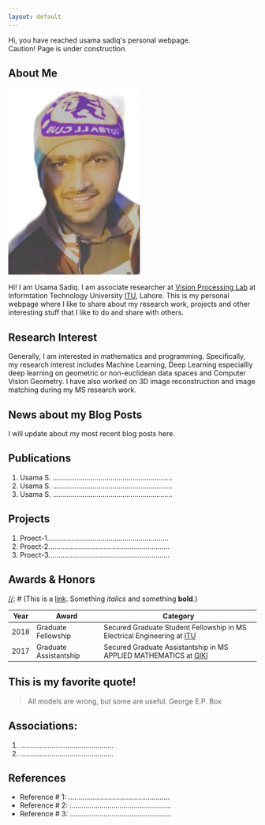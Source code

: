 ```yaml
---
layout: default
---
```


[//]: # (This is how a comment is added in markdown.)

Hi, you have reached usama sadiq's personal webpage.\
Caution! Page is under construction.

## About Me

[//]: # (Edit this for customizing the profile-picture.)
[//]: # (Other settings of image are profile-pictur class in typography.css file.)

<img class="profile-picture" src="temp_image.png" alt="Profile Picture" > 

Hi! I am Usama Sadiq. I am associate researcher at [Vision Processing Lab](http://vispro.itu.edu.pk/) at Informtation Technology University [ITU](https://itu.edu.pk/), Lahore.
This is my personal webpage where I like to share about my research work, projects and other interesting stuff that I like to do and share with others.



## Research Interest

Generally, I am interested in mathematics and programming. Specifically, my research interest includes Machine Learning, Deep Learning especiallly deep learning on geometric or non-euclidean data spaces and Computer Vision Geometry. I have also worked on 3D image reconstruction and image matching during my MS research work.  


## News about my Blog Posts

I will update about my most recent blog posts here.

## Publications

1. Usama S. ............................................................
2. Usama S. ............................................................
3. Usama S. ............................................................


## Projects
1. Proect-1.............................................................
2. Proect-2.............................................................
3. Proect-3.............................................................

## Awards & Honors

[//]: # (This is a [link](http://google.com). Something *italics* and something **bold**.)

Year | Award | Category
-----|-------|--------
2018 | Graduate Fellowship  | Secured Graduate Student Fellowship in MS Electrical Engineering at [ITU](https://itu.edu.pk/)
2017 | Graduate Assistantship | Secured Graduate Assistantship in MS APPLIED MATHEMATICS at [GIKI](https://www.giki.edu.pk/)



## This is my favorite quote!
> All models are wrong, but some are useful.
                            George E.P. Box
                            
                            
## Associations:
1. ...............................................
2. ...............................................

## References

* Reference # 1: ...................................................
* Reference # 2: ...................................................
* Reference # 3: ...................................................
